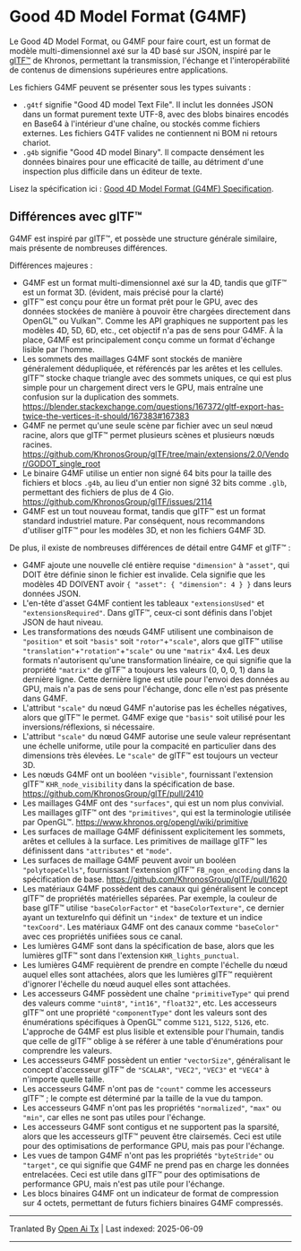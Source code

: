 # Good 4D Model Format (G4MF)

Le Good 4D Model Format, ou G4MF pour faire court, est un format de modèle multi-dimensionnel axé sur la 4D basé sur JSON, inspiré par le [glTF™](https://github.com/KhronosGroup/glTF) de Khronos, permettant la transmission, l'échange et l'interopérabilité de contenus de dimensions supérieures entre applications.

Les fichiers G4MF peuvent se présenter sous les types suivants :
- `.g4tf` signifie "Good 4D model Text File". Il inclut les données JSON dans un format purement texte UTF-8, avec des blobs binaires encodés en Base64 à l'intérieur d'une chaîne, ou stockés comme fichiers externes. Les fichiers G4TF valides ne contiennent ni BOM ni retours chariot.
- `.g4b` signifie "Good 4D model Binary". Il compacte densément les données binaires pour une efficacité de taille, au détriment d'une inspection plus difficile dans un éditeur de texte.

Lisez la spécification ici : [Good 4D Model Format (G4MF) Specification](https://raw.githubusercontent.com/godot-dimensions/g4mf/main/specification/specification.md).

## Différences avec glTF™

G4MF est inspiré par glTF™, et possède une structure générale similaire, mais présente de nombreuses différences.

Différences majeures :

- G4MF est un format multi-dimensionnel axé sur la 4D, tandis que glTF™ est un format 3D. (évident, mais précisé pour la clarté)
- glTF™ est conçu pour être un format prêt pour le GPU, avec des données stockées de manière à pouvoir être chargées directement dans OpenGL™ ou Vulkan™. Comme les API graphiques ne supportent pas les modèles 4D, 5D, 6D, etc., cet objectif n'a pas de sens pour G4MF. À la place, G4MF est principalement conçu comme un format d'échange lisible par l'homme.
- Les sommets des maillages G4MF sont stockés de manière généralement dédupliquée, et référencés par les arêtes et les cellules. glTF™ stocke chaque triangle avec des sommets uniques, ce qui est plus simple pour un chargement direct vers le GPU, mais entraîne une confusion sur la duplication des sommets. https://blender.stackexchange.com/questions/167372/gltf-export-has-twice-the-vertices-it-should/167383#167383
- G4MF ne permet qu'une seule scène par fichier avec un seul nœud racine, alors que glTF™ permet plusieurs scènes et plusieurs nœuds racines. https://github.com/KhronosGroup/glTF/tree/main/extensions/2.0/Vendor/GODOT_single_root
- Le binaire G4MF utilise un entier non signé 64 bits pour la taille des fichiers et blocs `.g4b`, au lieu d'un entier non signé 32 bits comme `.glb`, permettant des fichiers de plus de 4 Gio. https://github.com/KhronosGroup/glTF/issues/2114
- G4MF est un tout nouveau format, tandis que glTF™ est un format standard industriel mature. Par conséquent, nous recommandons d'utiliser glTF™ pour les modèles 3D, et non les fichiers G4MF 3D.

De plus, il existe de nombreuses différences de détail entre G4MF et glTF™ :

- G4MF ajoute une nouvelle clé entière requise `"dimension"` à `"asset"`, qui DOIT être définie sinon le fichier est invalide. Cela signifie que les modèles 4D DOIVENT avoir `{ "asset": { "dimension": 4 } }` dans leurs données JSON.
- L'en-tête d'asset G4MF contient les tableaux `"extensionsUsed"` et `"extensionsRequired"`. Dans glTF™, ceux-ci sont définis dans l'objet JSON de haut niveau.
- Les transformations des nœuds G4MF utilisent une combinaison de `"position"` et soit `"basis"` soit `"rotor"`+`"scale"`, alors que glTF™ utilise `"translation"`+`"rotation"`+`"scale"` ou une `"matrix"` 4x4. Les deux formats n'autorisent qu'une transformation linéaire, ce qui signifie que la propriété `"matrix"` de glTF™ a toujours les valeurs (0, 0, 0, 1) dans la dernière ligne. Cette dernière ligne est utile pour l'envoi des données au GPU, mais n'a pas de sens pour l'échange, donc elle n'est pas présente dans G4MF.
- L'attribut `"scale"` du nœud G4MF n'autorise pas les échelles négatives, alors que glTF™ le permet. G4MF exige que `"basis"` soit utilisé pour les inversions/réflexions, si nécessaire.
- L'attribut `"scale"` du nœud G4MF autorise une seule valeur représentant une échelle uniforme, utile pour la compacité en particulier dans des dimensions très élevées. Le `"scale"` de glTF™ est toujours un vecteur 3D.
- Les nœuds G4MF ont un booléen `"visible"`, fournissant l'extension glTF™ `KHR_node_visibility` dans la spécification de base. https://github.com/KhronosGroup/glTF/pull/2410
- Les maillages G4MF ont des `"surfaces"`, qui est un nom plus convivial. Les maillages glTF™ ont des `"primitives"`, qui est la terminologie utilisée par OpenGL™. https://www.khronos.org/opengl/wiki/primitive
- Les surfaces de maillage G4MF définissent explicitement les sommets, arêtes et cellules à la surface. Les primitives de maillage glTF™ les définissent dans `"attributes"` et `"mode"`.
- Les surfaces de maillage G4MF peuvent avoir un booléen `"polytopeCells"`, fournissant l'extension glTF™ `FB_ngon_encoding` dans la spécification de base. https://github.com/KhronosGroup/glTF/pull/1620
- Les matériaux G4MF possèdent des canaux qui généralisent le concept glTF™ de propriétés matérielles séparées. Par exemple, la couleur de base glTF™ utilise `"baseColorFactor"` et `"baseColorTexture"`, ce dernier ayant un textureInfo qui définit un `"index"` de texture et un indice `"texCoord"`. Les matériaux G4MF ont des canaux comme `"baseColor"` avec ces propriétés unifiées sous ce canal.
- Les lumières G4MF sont dans la spécification de base, alors que les lumières glTF™ sont dans l'extension `KHR_lights_punctual`.
- Les lumières G4MF requièrent de prendre en compte l'échelle du nœud auquel elles sont attachées, alors que les lumières glTF™ requièrent d'ignorer l'échelle du nœud auquel elles sont attachées.
- Les accesseurs G4MF possèdent une chaîne `"primitiveType"` qui prend des valeurs comme `"uint8"`, `"int16"`, `"float32"`, etc. Les accesseurs glTF™ ont une propriété `"componentType"` dont les valeurs sont des énumérations spécifiques à OpenGL™ comme `5121`, `5122`, `5126`, etc. L'approche de G4MF est plus lisible et extensible pour l'humain, tandis que celle de glTF™ oblige à se référer à une table d'énumérations pour comprendre les valeurs.
- Les accesseurs G4MF possèdent un entier `"vectorSize"`, généralisant le concept d'accesseur glTF™ de `"SCALAR"`, `"VEC2"`, `"VEC3"` et `"VEC4"` à n'importe quelle taille.
- Les accesseurs G4MF n'ont pas de `"count"` comme les accesseurs glTF™ ; le compte est déterminé par la taille de la vue du tampon.
- Les accesseurs G4MF n'ont pas les propriétés `"normalized"`, `"max"` ou `"min"`, car elles ne sont pas utiles pour l'échange.
- Les accesseurs G4MF sont contigus et ne supportent pas la sparsité, alors que les accesseurs glTF™ peuvent être clairsemés. Ceci est utile pour des optimisations de performance GPU, mais pas pour l'échange.
- Les vues de tampon G4MF n'ont pas les propriétés `"byteStride"` ou `"target"`, ce qui signifie que G4MF ne prend pas en charge les données entrelacées. Ceci est utile dans glTF™ pour des optimisations de performance GPU, mais n'est pas utile pour l'échange.
- Les blocs binaires G4MF ont un indicateur de format de compression sur 4 octets, permettant de futurs fichiers binaires G4MF compressés.

---

Tranlated By [Open Ai Tx](https://github.com/OpenAiTx/OpenAiTx) | Last indexed: 2025-06-09

---